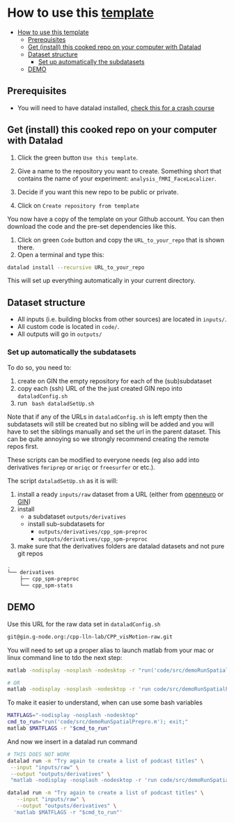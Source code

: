 # How to use this [template](https://github.com/cpp-lln-lab/template_datalad_fMRI)

- [How to use this template](#how-to-use-this-template)
   - [Prerequisites](#prerequisites)
   - [Get (install) this cooked repo on your computer with Datalad](#get-install-this-cooked-repo-on-your-computer-with-datalad)
   - [Dataset structure](#dataset-structure)
      - [Set up automatically the subdatasets](#set-up-automatically-the-subdatasets)
   - [DEMO](#demo)

## Prerequisites

- You will need to have datalad installed,
  [check this for a crash course](https://github.com/cpp-lln-lab/datalad_crash_course)

## Get (install) this cooked repo on your computer with Datalad

1. Click the green button `Use this template`.

1. Give a name to the repository you want to create. Something short that
   contains the name of your experiment: `analysis_fMRI_FaceLocalizer`.

1. Decide if you want this new repo to be public or private.

1. Click on `Create repository from template`

You now have a copy of the template on your Github account. You can then
download the code and the pre-set dependencies like this.

1. Click on green `Code` button and copy the `URL_to_your_repo` that is shown
   there.
1. Open a terminal and type this:

```bash
datalad install --recursive URL_to_your_repo
```

This will set up everything automatically in your current directory.

## Dataset structure

- All inputs (i.e. building blocks from other sources) are located in `inputs/`.
- All custom code is located in `code/`.
- All outputs will go in `outputs/`

### Set up automatically the subdatasets

To do so, you need to:

1. create on GIN the empty repository for each of the (sub)subdataset
2. copy each (ssh) URL of the the just created GIN repo into `dataladConfig.sh`
3. run ` bash dataladSetUp.sh`

Note that if any of the URLs in `dataladConfig.sh` is left empty then the
subdatasets will still be created but no sibling will be added and you will have
to set the siblings manually and set the url in the parent dataset. This can be
quite annoying so we strongly recommend creating the remote repos first.

These scripts can be modified to everyone needs (eg also add into derivatives
`fmriprep` or `mriqc` or `freesurfer` or etc.).

The script `dataladSetUp.sh` as it is will:

1. install a ready `inputs/raw` dataset from a URL (either from
   [openneuro](https://openneuro.org/) or [GIN](https://gin.g-node.org/))
2. install
   - a subdataset `outputs/derivatives`
   - install sub-subdatasets for
     - `outputs/derivatives/cpp_spm-preproc`
     - `outputs/derivatives/cpp_spm-preproc`
3. make sure that the derivatives folders are datalad datasets and not pure git repos

```bash
.
└── derivatives
    ├── cpp_spm-preproc
    └── cpp_spm-stats
```

## DEMO

Use this URL for the raw data set in `dataladConfig.sh`

```bash
git@gin.g-node.org:/cpp-lln-lab/CPP_visMotion-raw.git
```

You will need to set up a proper alias to launch matlab from your mac or linux
command line to tdo the next step:

```bash
matlab -nodisplay -nosplash -nodesktop -r "run('code/src/demoRunSpatialPrepro.m'); exit;"

# OR
matlab -nodisplay -nosplash -nodesktop -r 'run code/src/demoRunSpatialPrepro.m; exit;'
```

To make it easier to understand, when can use some bash variables

```bash
MATFLAGS="-nodisplay -nosplash -nodesktop"
cmd_to_run="run('code/src/demoRunSpatialPrepro.m'); exit;"
matlab $MATFLAGS -r "$cmd_to_run"
```

And now we insert in a datalad run command

```bash
# THIS DOES NOT WORK
datalad run -m "Try again to create a list of podcast titles" \
 --input "inputs/raw" \
 --output "outputs/derivatives" \
 "matlab -nodisplay -nosplash -nodesktop -r 'run code/src/demoRunSpatialPrepro.m; exit;'"
```

```bash
datalad run -m "Try again to create a list of podcast titles" \
   --input "inputs/raw" \
   --output "outputs/derivatives" \
  'matlab $MATFLAGS -r "$cmd_to_run"'
```
